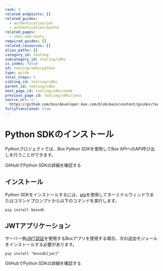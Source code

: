 ```yaml
---
rank: 3
related_endpoints: []
related_guides:
  - authentication/jwt
  - authentication/oauth2
related_pages:
  - sdks-and-tools
required_guides: []
related_resources: []
alias_paths: []
category_id: tooling
subcategory_id: tooling/sdks
is_index: false
id: tooling/sdks/python
type: guide
total_steps: 5
sibling_id: tooling/sdks
parent_id: tooling/sdks
next_page_id: tooling/sdks/node
previous_page_id: tooling/sdks/java
source_url: >-
  https://github.com/box/developer.box.com/blob/main/content/guides/tooling/sdks/python.md
fullyTranslated: true
---
```

# Python SDKのインストール

Pythonプロジェクトでは、Box Python SDKを使用してBox APIへのAPI呼び出しを行うことができます。

<CTA to="https://github.com/box/box-python-sdk">

GitHubでPython SDKの詳細を確認する

</CTA>

## インストール

Python SDKをインストールするには、[pip][pip]を使用してターミナルウィンドウまたはコマンドプロンプトから以下のコマンドを実行します。

```shell
pip install boxsdk

```

## JWTアプリケーション

サーバー側[JWT認証][jwt]を使用するBoxアプリを使用する場合、次の追加モジュールをインストールする必要があります。

```shell
pip install "boxsdk[jwt]"

```

<CTA to="https://github.com/box/box-python-sdk">

GitHubでPython SDKの詳細を確認する

</CTA>

[pip]: https://pypi.org/project/pip/

[jwt]: g://authentication/jwt
